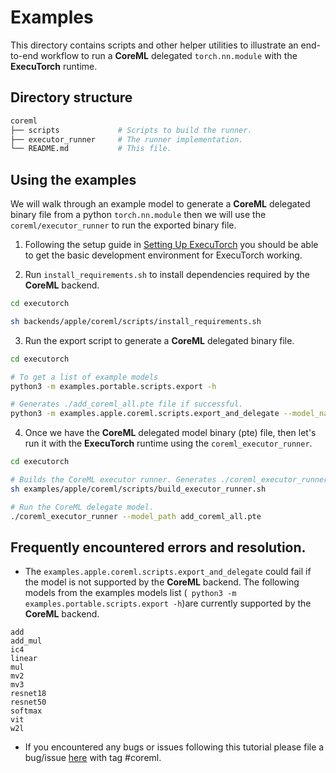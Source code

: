 # Examples

This directory contains scripts and other helper utilities to illustrate an end-to-end workflow to run a **CoreML** delegated `torch.nn.module` with the **ExecuTorch** runtime.


## Directory structure
```bash
coreml
├── scripts             # Scripts to build the runner.
├── executor_runner     # The runner implementation.
└── README.md           # This file.
```

## Using the examples

We will walk through an example model to generate a **CoreML** delegated binary file from a python `torch.nn.module` then we will use the `coreml/executor_runner` to run the exported binary file.

1. Following the setup guide in [Setting Up ExecuTorch](/docs/source/getting-started-setup.md)
you should be able to get the basic development environment for ExecuTorch working.

2. Run `install_requirements.sh` to install dependencies required by the **CoreML** backend.

```bash
cd executorch

sh backends/apple/coreml/scripts/install_requirements.sh   

``` 

3. Run the export script to generate a **CoreML** delegated binary file. 

```bash
cd executorch

# To get a list of example models
python3 -m examples.portable.scripts.export -h

# Generates ./add_coreml_all.pte file if successful.
python3 -m examples.apple.coreml.scripts.export_and_delegate --model_name add 

```

4. Once we have the **CoreML** delegated model binary (pte) file, then let's run it with the **ExecuTorch** runtime using the `coreml_executor_runner`.


```bash
cd executorch

# Builds the CoreML executor runner. Generates ./coreml_executor_runner if successful.
sh examples/apple/coreml/scripts/build_executor_runner.sh

# Run the CoreML delegate model.
./coreml_executor_runner --model_path add_coreml_all.pte


```

## Frequently encountered errors and resolution.
- The `examples.apple.coreml.scripts.export_and_delegate` could fail if the model is not supported by the **CoreML** backend. The following models from the examples models list (` python3 -m examples.portable.scripts.export -h`)are currently supported by the **CoreML** backend. 

```
add
add_mul
ic4
linear
mul
mv2
mv3
resnet18
resnet50
softmax
vit
w2l
```

- If you encountered any bugs or issues following this tutorial please file a bug/issue [here](https://github.com/pytorch/executorch/issues) with tag #coreml.